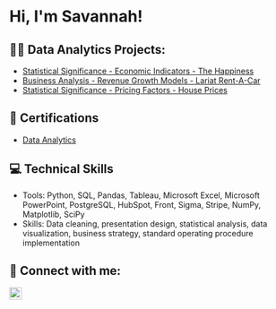 <h1>Hi, I'm Savannah! </h1>

<h2>👩‍💻 Data Analytics Projects:</h2>

- [Statistical Significance - Economic Indicators -  The Happiness](https://github.com/ssexton826/HappinessIndexStatisticalAnalysis)
- [Business Analysis - Revenue Growth Models - Lariat Rent-A-Car](https://github.com/ssexton826/RevenueGrowthModels)
- [Statistical Significance - Pricing Factors -  House Prices](https://github.com/ssexton826/HousingPricesStatisticalAnalysis)

<h2>📄 Certifications </h2>

- [Data Analytics](https://imgur.com/qIt75cn.png)

<h2>💻 Technical Skills </h2>

- Tools: Python, SQL, Pandas, Tableau, Microsoft Excel, Microsoft PowerPoint, PostgreSQL, HubSpot, Front, Sigma, Stripe, NumPy, Matplotlib, SciPy
- Skills: Data cleaning, presentation design, statistical analysis, data visualization, business strategy, standard operating procedure implementation


<h2> 🤳 Connect with me:</h2>

[<img align="left" alt="SavannahSexton | LinkedIn" width="22px" src="https://imgur.com/nxdkcrK.png" />][linkedin]


[linkedin]: https://www.linkedin.com/in/savannah-j-sexton/

